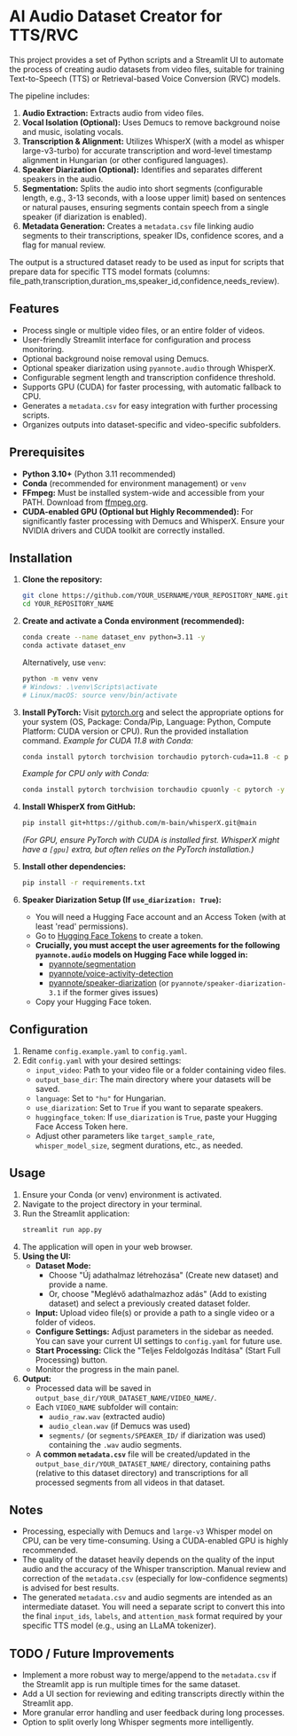 # AI Audio Dataset Creator for TTS/RVC

This project provides a set of Python scripts and a Streamlit UI to automate the process of creating audio datasets from video files, suitable for training Text-to-Speech (TTS) or Retrieval-based Voice Conversion (RVC) models.

The pipeline includes:
1.  **Audio Extraction:** Extracts audio from video files.
2.  **Vocal Isolation (Optional):** Uses Demucs to remove background noise and music, isolating vocals.
3.  **Transcription & Alignment:** Utilizes WhisperX (with a model as whisper large-v3-turbo) for accurate transcription and word-level timestamp alignment in Hungarian (or other configured languages).
4.  **Speaker Diarization (Optional):** Identifies and separates different speakers in the audio.
5.  **Segmentation:** Splits the audio into short segments (configurable length, e.g., 3-13 seconds, with a loose upper limit) based on sentences or natural pauses, ensuring segments contain speech from a single speaker (if diarization is enabled).
6.  **Metadata Generation:** Creates a `metadata.csv` file linking audio segments to their transcriptions, speaker IDs, confidence scores, and a flag for manual review.

The output is a structured dataset ready to be used as input for scripts that prepare data for specific TTS model formats (columns: file_path,transcription,duration_ms,speaker_id,confidence,needs_review).

## Features

*   Process single or multiple video files, or an entire folder of videos.
*   User-friendly Streamlit interface for configuration and process monitoring.
*   Optional background noise removal using Demucs.
*   Optional speaker diarization using `pyannote.audio` through WhisperX.
*   Configurable segment length and transcription confidence threshold.
*   Supports GPU (CUDA) for faster processing, with automatic fallback to CPU.
*   Generates a `metadata.csv` for easy integration with further processing scripts.
*   Organizes outputs into dataset-specific and video-specific subfolders.

## Prerequisites

*   **Python 3.10+** (Python 3.11 recommended)
*   **Conda** (recommended for environment management) or `venv`
*   **FFmpeg:** Must be installed system-wide and accessible from your PATH. Download from [ffmpeg.org](https://ffmpeg.org/download.html).
*   **CUDA-enabled GPU (Optional but Highly Recommended):** For significantly faster processing with Demucs and WhisperX. Ensure your NVIDIA drivers and CUDA toolkit are correctly installed.

## Installation

1.  **Clone the repository:**
    ```bash
    git clone https://github.com/YOUR_USERNAME/YOUR_REPOSITORY_NAME.git
    cd YOUR_REPOSITORY_NAME
    ```

2.  **Create and activate a Conda environment (recommended):**
    ```bash
    conda create --name dataset_env python=3.11 -y
    conda activate dataset_env
    ```
    Alternatively, use `venv`:
    ```bash
    python -m venv venv
    # Windows: .\venv\Scripts\activate
    # Linux/macOS: source venv/bin/activate
    ```

3.  **Install PyTorch:**
    Visit [pytorch.org](https://pytorch.org/get-started/locally/) and select the appropriate options for your system (OS, Package: Conda/Pip, Language: Python, Compute Platform: CUDA version or CPU). Run the provided installation command.
    *Example for CUDA 11.8 with Conda:*
    ```bash
    conda install pytorch torchvision torchaudio pytorch-cuda=11.8 -c pytorch -c nvidia -y
    ```
    *Example for CPU only with Conda:*
    ```bash
    conda install pytorch torchvision torchaudio cpuonly -c pytorch -y
    ```

4.  **Install WhisperX from GitHub:**
    ```bash
    pip install git+https://github.com/m-bain/whisperX.git@main
    ```
    *(For GPU, ensure PyTorch with CUDA is installed first. WhisperX might have a `[gpu]` extra, but often relies on the PyTorch installation.)*

5.  **Install other dependencies:**
    ```bash
    pip install -r requirements.txt
    ```

6.  **Speaker Diarization Setup (If `use_diarization: True`):**
    *   You will need a Hugging Face account and an Access Token (with at least 'read' permissions).
    *   Go to [Hugging Face Tokens](https://huggingface.co/settings/tokens) to create a token.
    *   **Crucially, you must accept the user agreements for the following `pyannote.audio` models on Hugging Face while logged in:**
        *   [pyannote/segmentation](https://huggingface.co/pyannote/segmentation)
        *   [pyannote/voice-activity-detection](https://huggingface.co/pyannote/voice-activity-detection)
        *   [pyannote/speaker-diarization](https://huggingface.co/pyannote/speaker-diarization) (or `pyannote/speaker-diarization-3.1` if the former gives issues)
    *   Copy your Hugging Face token.

## Configuration

1.  Rename `config.example.yaml` to `config.yaml`.
2.  Edit `config.yaml` with your desired settings:
    *   `input_video`: Path to your video file or a folder containing video files.
    *   `output_base_dir`: The main directory where your datasets will be saved.
    *   `language`: Set to `"hu"` for Hungarian.
    *   `use_diarization`: Set to `True` if you want to separate speakers.
    *   `huggingface_token`: If `use_diarization` is `True`, paste your Hugging Face Access Token here.
    *   Adjust other parameters like `target_sample_rate`, `whisper_model_size`, segment durations, etc., as needed.

## Usage

1.  Ensure your Conda (or venv) environment is activated.
2.  Navigate to the project directory in your terminal.
3.  Run the Streamlit application:
    ```bash
    streamlit run app.py
    ```
4.  The application will open in your web browser.
5.  **Using the UI:**
    *   **Dataset Mode:**
        *   Choose "Új adathalmaz létrehozása" (Create new dataset) and provide a name.
        *   Or, choose "Meglévő adathalmazhoz adás" (Add to existing dataset) and select a previously created dataset folder.
    *   **Input:** Upload video file(s) or provide a path to a single video or a folder of videos.
    *   **Configure Settings:** Adjust parameters in the sidebar as needed. You can save your current UI settings to `config.yaml` for future use.
    *   **Start Processing:** Click the "Teljes Feldolgozás Indítása" (Start Full Processing) button.
    *   Monitor the progress in the main panel.
6.  **Output:**
    *   Processed data will be saved in `output_base_dir/YOUR_DATASET_NAME/VIDEO_NAME/`.
    *   Each `VIDEO_NAME` subfolder will contain:
        *   `audio_raw.wav` (extracted audio)
        *   `audio_clean.wav` (if Demucs was used)
        *   `segments/` (or `segments/SPEAKER_ID/` if diarization was used) containing the `.wav` audio segments.
    *   A **common `metadata.csv`** file will be created/updated in the `output_base_dir/YOUR_DATASET_NAME/` directory, containing paths (relative to this dataset directory) and transcriptions for all processed segments from all videos in that dataset.

## Notes

*   Processing, especially with Demucs and `large-v3` Whisper model on CPU, can be very time-consuming. Using a CUDA-enabled GPU is highly recommended.
*   The quality of the dataset heavily depends on the quality of the input audio and the accuracy of the Whisper transcription. Manual review and correction of the `metadata.csv` (especially for low-confidence segments) is advised for best results.
*   The generated `metadata.csv` and audio segments are intended as an intermediate dataset. You will need a separate script to convert this into the final `input_ids`, `labels`, and `attention_mask` format required by your specific TTS model (e.g., using an LLaMA tokenizer).

## TODO / Future Improvements

*   Implement a more robust way to merge/append to the `metadata.csv` if the Streamlit app is run multiple times for the same dataset.
*   Add a UI section for reviewing and editing transcripts directly within the Streamlit app.
*   More granular error handling and user feedback during long processes.
*   Option to split overly long Whisper segments more intelligently.
